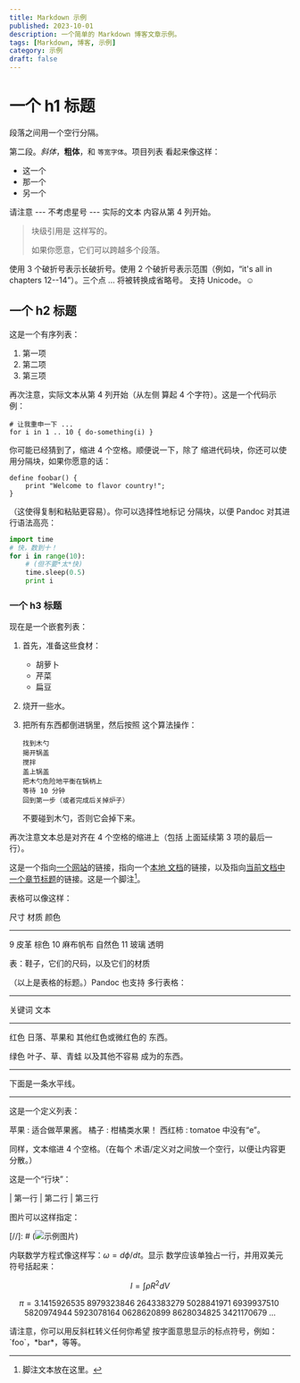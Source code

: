 ```yaml
---
title: Markdown 示例
published: 2023-10-01
description: 一个简单的 Markdown 博客文章示例。
tags: [Markdown, 博客, 示例]
category: 示例
draft: false
---
```


# 一个 h1 标题

段落之间用一个空行分隔。

第二段。_斜体_，**粗体**，和 `等宽字体`。项目列表
看起来像这样：

- 这一个
- 那一个
- 另一个

请注意 --- 不考虑星号 --- 实际的文本
内容从第 4 列开始。

> 块级引用是
> 这样写的。
>
> 如果你愿意，它们可以跨越多个段落。

使用 3 个破折号表示长破折号。使用 2 个破折号表示范围（例如，“it's all
in chapters 12--14”）。三个点 ... 将被转换成省略号。
支持 Unicode。☺

## 一个 h2 标题

这是一个有序列表：

1. 第一项
2. 第二项
3. 第三项

再次注意，实际文本从第 4 列开始（从左侧
算起 4 个字符）。这是一个代码示例：

    # 让我重申一下 ...
    for i in 1 .. 10 { do-something(i) }

你可能已经猜到了，缩进 4 个空格。顺便说一下，除了
缩进代码块，你还可以使用分隔块，如果你愿意的话：

```
define foobar() {
    print "Welcome to flavor country!";
}
```

（这使得复制和粘贴更容易）。你可以选择性地标记
分隔块，以便 Pandoc 对其进行语法高亮：

```python
import time
# 快，数到十！
for i in range(10):
    # (但不要*太*快)
    time.sleep(0.5)
    print i
```

### 一个 h3 标题

现在是一个嵌套列表：

1.  首先，准备这些食材：

    - 胡萝卜
    - 芹菜
    - 扁豆

2.  烧开一些水。

3.  把所有东西都倒进锅里，然后按照
    这个算法操作：

        找到木勺
        揭开锅盖
        搅拌
        盖上锅盖
        把木勺危险地平衡在锅柄上
        等待 10 分钟
        回到第一步（或者完成后关掉炉子）

    不要碰到木勺，否则它会掉下来。

再次注意文本总是对齐在 4 个空格的缩进上（包括
上面延续第 3 项的最后一行）。

这是一个指向[一个网站](http://foo.bar)的链接，指向一个[本地
文档](local-doc.html)的链接，以及指向[当前文档中一个章节标题](#an-h2-header)的链接。这是一个脚注[^1]。

[^1]: 脚注文本放在这里。

表格可以像这样：

尺寸 材质 颜色

---

9 皮革 棕色
10 麻布帆布 自然色
11 玻璃 透明

表：鞋子，它们的尺码，以及它们的材质

（以上是表格的标题。）Pandoc 也支持
多行表格：

---

关键词 文本

---

红色 日落、苹果和
其他红色或微红色的
东西。

绿色 叶子、草、青蛙
以及其他不容易
成为的东西。

---

下面是一条水平线。

---

这是一个定义列表：

苹果
:   适合做苹果酱。
橘子
:   柑橘类水果！
西红柿
:   tomatoe 中没有“e”。

同样，文本缩进 4 个空格。（在每个
术语/定义对之间放一个空行，以便让内容更分散。）

这是一个“行块”：

| 第一行
| 第二行
| 第三行

图片可以这样指定：

[//]: # (![示例图片](./demo-banner.png "一个示例图片"))

内联数学方程式像这样写：$\omega = d\phi / dt$。显示
数学应该单独占一行，并用双美元符号括起来：

$$I = \int \rho R^{2} dV$$

$$
\begin{equation*}
\pi
=3.1415926535
 \;8979323846\;2643383279\;5028841971\;6939937510\;5820974944
 \;5923078164\;0628620899\;8628034825\;3421170679\;\ldots
\end{equation*}
$$

请注意，你可以用反斜杠转义任何你希望
按字面意思显示的标点符号，例如：\`foo\`，\*bar\*，等等。